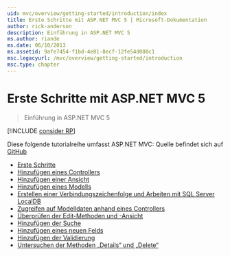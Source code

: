 ```yaml
---
uid: mvc/overview/getting-started/introduction/index
title: Erste Schritte mit ASP.NET MVC 5 | Microsoft-Dokumentation
author: rick-anderson
description: Einführung in ASP.NET MVC 5
ms.author: riande
ms.date: 06/10/2013
ms.assetid: 9afe7454-f1bd-4e81-8ecf-12fe54d080c1
msc.legacyurl: /mvc/overview/getting-started/introduction
msc.type: chapter
---
```

<a name="getting-started-with-aspnet-mvc-5"></a>Erste Schritte mit ASP.NET MVC 5
====================
> Einführung in ASP.NET MVC 5

[!INCLUDE [consider RP](../../../../includes/razor.md)]

Diese folgende tutorialreihe umfasst ASP.NET MVC: Quelle befindet sich auf [GitHub](https://github.com/aspnet/Docs/tree/master/aspnet/mvc/overview/getting-started/introduction/sample/MvcMovie/MvcMovie)

- [Erste Schritte](getting-started.md)
- [Hinzufügen eines Controllers](adding-a-controller.md)
- [Hinzufügen einer Ansicht](adding-a-view.md)
- [Hinzufügen eines Modells](adding-a-model.md)
- [Erstellen einer Verbindungszeichenfolge und Arbeiten mit SQL Server LocalDB](creating-a-connection-string.md)
- [Zugreifen auf Modelldaten anhand eines Controllers](accessing-your-models-data-from-a-controller.md)
- [Überprüfen der Edit-Methoden und -Ansicht](examining-the-edit-methods-and-edit-view.md)
- [Hinzufügen der Suche](adding-search.md)
- [Hinzufügen eines neuen Felds](adding-a-new-field.md)
- [Hinzufügen der Validierung](adding-validation.md)
- [Untersuchen der Methoden „Details“ und „Delete“](examining-the-details-and-delete-methods.md)
